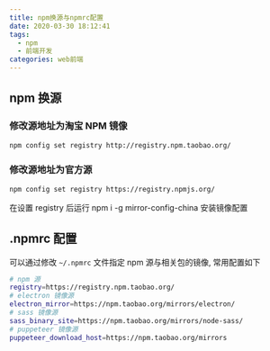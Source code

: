 ```yaml
---
title: npm换源与npmrc配置
date: 2020-03-30 18:12:41
tags:
  - npm
  - 前端开发
categories: web前端
---
```


## npm 换源

### 修改源地址为淘宝 NPM 镜像

```sh
npm config set registry http://registry.npm.taobao.org/
```

### 修改源地址为官方源

```sh
npm config set registry https://registry.npmjs.org/
```

在设置 registry 后运行 npm i -g mirror-config-china 安装镜像配置

## .npmrc 配置

可以通过修改 `~/.npmrc` 文件指定 npm 源与相关包的镜像, 常用配置如下

```sh
# npm 源
registry=https://registry.npm.taobao.org/
# electron 镜像源
electron_mirror=https://npm.taobao.org/mirrors/electron/
# sass 镜像源
sass_binary_site=https://npm.taobao.org/mirrors/node-sass/
# puppeteer 镜像源
puppeteer_download_host=https://npm.taobao.org/mirrors
```
